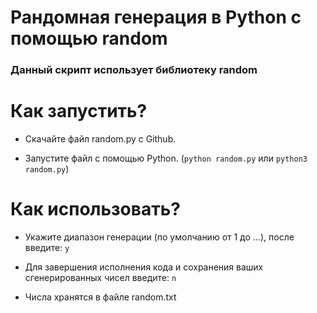 <h1>Рандомная генерация в Python с помощью random</h1>

  
<h3>Данный скрипт использует библиотеку random</h3>

<h1>Как запустить?</h1>


* Скачайте файл random.py с Github.

* Запустите файл с помощью Python. (`python random.py` или `python3 random.py`)

<h1>Как использовать?</h1>


* Укажите диапазон генерации (по умолчанию от 1 до ...), после введите: `y`

* Для завершения исполнения кода и сохранения ваших сгенерированных чисел введите: `n`

* Числа хранятся в файле random.txt
